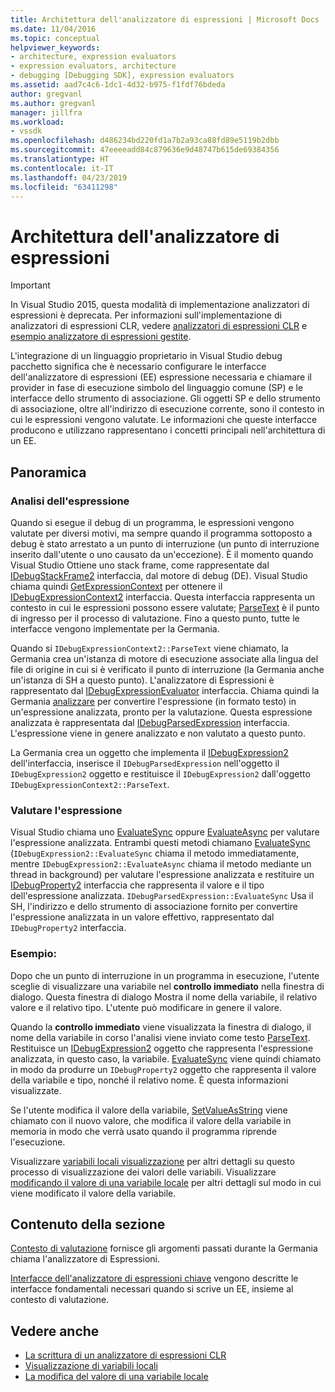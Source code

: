 ```yaml
---
title: Architettura dell'analizzatore di espressioni | Microsoft Docs
ms.date: 11/04/2016
ms.topic: conceptual
helpviewer_keywords:
- architecture, expression evaluators
- expression evaluators, architecture
- debugging [Debugging SDK], expression evaluators
ms.assetid: aad7c4c6-1dc1-4d32-b975-f1fdf76bdeda
author: gregvanl
ms.author: gregvanl
manager: jillfra
ms.workload:
- vssdk
ms.openlocfilehash: d486234bd220fd1a7b2a93ca88fd89e5119b2dbb
ms.sourcegitcommit: 47eeeeadd84c879636e9d48747b615de69384356
ms.translationtype: HT
ms.contentlocale: it-IT
ms.lasthandoff: 04/23/2019
ms.locfileid: "63411298"
---
```

# <a name="expression-evaluator-architecture"></a>Architettura dell'analizzatore di espressioni
> [!IMPORTANT]
> In Visual Studio 2015, questa modalità di implementazione analizzatori di espressioni è deprecata. Per informazioni sull'implementazione di analizzatori di espressioni CLR, vedere [analizzatori di espressioni CLR](https://github.com/Microsoft/ConcordExtensibilitySamples/wiki/CLR-Expression-Evaluators) e [esempio analizzatore di espressioni gestite](https://github.com/Microsoft/ConcordExtensibilitySamples/wiki/Managed-Expression-Evaluator-Sample).

 L'integrazione di un linguaggio proprietario in Visual Studio debug pacchetto significa che è necessario configurare le interfacce dell'analizzatore di espressioni (EE) espressione necessaria e chiamare il provider in fase di esecuzione simbolo del linguaggio comune (SP) e le interfacce dello strumento di associazione. Gli oggetti SP e dello strumento di associazione, oltre all'indirizzo di esecuzione corrente, sono il contesto in cui le espressioni vengono valutate. Le informazioni che queste interfacce producono e utilizzano rappresentano i concetti principali nell'architettura di un EE.

## <a name="overview"></a>Panoramica

### <a name="parse-the-expression"></a>Analisi dell'espressione
 Quando si esegue il debug di un programma, le espressioni vengono valutate per diversi motivi, ma sempre quando il programma sottoposto a debug è stato arrestato a un punto di interruzione (un punto di interruzione inserito dall'utente o uno causato da un'eccezione). È il momento quando Visual Studio Ottiene uno stack frame, come rappresentate dal [IDebugStackFrame2](../../extensibility/debugger/reference/idebugstackframe2.md) interfaccia, dal motore di debug (DE). Visual Studio chiama quindi [GetExpressionContext](../../extensibility/debugger/reference/idebugstackframe2-getexpressioncontext.md) per ottenere il [IDebugExpressionContext2](../../extensibility/debugger/reference/idebugexpressioncontext2.md) interfaccia. Questa interfaccia rappresenta un contesto in cui le espressioni possono essere valutate; [ParseText](../../extensibility/debugger/reference/idebugexpressioncontext2-parsetext.md) è il punto di ingresso per il processo di valutazione. Fino a questo punto, tutte le interfacce vengono implementate per la Germania.

 Quando si `IDebugExpressionContext2::ParseText` viene chiamato, la Germania crea un'istanza di motore di esecuzione associate alla lingua del file di origine in cui si è verificato il punto di interruzione (la Germania anche un'istanza di SH a questo punto). L'analizzatore di Espressioni è rappresentato dal [IDebugExpressionEvaluator](../../extensibility/debugger/reference/idebugexpressionevaluator.md) interfaccia. Chiama quindi la Germania [analizzare](../../extensibility/debugger/reference/idebugexpressionevaluator-parse.md) per convertire l'espressione (in formato testo) in un'espressione analizzata, pronto per la valutazione. Questa espressione analizzata è rappresentata dal [IDebugParsedExpression](../../extensibility/debugger/reference/idebugparsedexpression.md) interfaccia. L'espressione viene in genere analizzato e non valutato a questo punto.

 La Germania crea un oggetto che implementa il [IDebugExpression2](../../extensibility/debugger/reference/idebugexpression2.md) dell'interfaccia, inserisce il `IDebugParsedExpression` nell'oggetto il `IDebugExpression2` oggetto e restituisce il `IDebugExpression2` dall'oggetto `IDebugExpressionContext2::ParseText`.

### <a name="evaluate-the-expression"></a>Valutare l'espressione
 Visual Studio chiama uno [EvaluateSync](../../extensibility/debugger/reference/idebugexpression2-evaluatesync.md) oppure [EvaluateAsync](../../extensibility/debugger/reference/idebugexpression2-evaluateasync.md) per valutare l'espressione analizzata. Entrambi questi metodi chiamano [EvaluateSync](../../extensibility/debugger/reference/idebugparsedexpression-evaluatesync.md) (`IDebugExpression2::EvaluateSync` chiama il metodo immediatamente, mentre `IDebugExpression2::EvaluateAsync` chiama il metodo mediante un thread in background) per valutare l'espressione analizzata e restituire un [ IDebugProperty2](../../extensibility/debugger/reference/idebugproperty2.md) interfaccia che rappresenta il valore e il tipo dell'espressione analizzata. `IDebugParsedExpression::EvaluateSync` Usa il SH, l'indirizzo e dello strumento di associazione fornito per convertire l'espressione analizzata in un valore effettivo, rappresentato dal `IDebugProperty2` interfaccia.

### <a name="for-example"></a>Esempio:
 Dopo che un punto di interruzione in un programma in esecuzione, l'utente sceglie di visualizzare una variabile nel **controllo immediato** nella finestra di dialogo. Questa finestra di dialogo Mostra il nome della variabile, il relativo valore e il relativo tipo. L'utente può modificare in genere il valore.

 Quando la **controllo immediato** viene visualizzata la finestra di dialogo, il nome della variabile in corso l'analisi viene inviato come testo [ParseText](../../extensibility/debugger/reference/idebugexpressioncontext2-parsetext.md). Restituisce un [IDebugExpression2](../../extensibility/debugger/reference/idebugexpression2.md) oggetto che rappresenta l'espressione analizzata, in questo caso, la variabile. [EvaluateSync](../../extensibility/debugger/reference/idebugexpression2-evaluatesync.md) viene quindi chiamato in modo da produrre un `IDebugProperty2` oggetto che rappresenta il valore della variabile e tipo, nonché il relativo nome. È questa informazioni visualizzate.

 Se l'utente modifica il valore della variabile, [SetValueAsString](../../extensibility/debugger/reference/idebugproperty2-setvalueasstring.md) viene chiamato con il nuovo valore, che modifica il valore della variabile in memoria in modo che verrà usato quando il programma riprende l'esecuzione.

 Visualizzare [variabili locali visualizzazione](../../extensibility/debugger/displaying-locals.md) per altri dettagli su questo processo di visualizzazione dei valori delle variabili. Visualizzare [modificando il valore di una variabile locale](../../extensibility/debugger/changing-the-value-of-a-local.md) per altri dettagli sul modo in cui viene modificato il valore della variabile.

## <a name="in-this-section"></a>Contenuto della sezione
 [Contesto di valutazione](../../extensibility/debugger/evaluation-context.md) fornisce gli argomenti passati durante la Germania chiama l'analizzatore di Espressioni.

 [Interfacce dell'analizzatore di espressioni chiave](../../extensibility/debugger/key-expression-evaluator-interfaces.md) vengono descritte le interfacce fondamentali necessari quando si scrive un EE, insieme al contesto di valutazione.

## <a name="see-also"></a>Vedere anche
- [La scrittura di un analizzatore di espressioni CLR](../../extensibility/debugger/writing-a-common-language-runtime-expression-evaluator.md)
- [Visualizzazione di variabili locali](../../extensibility/debugger/displaying-locals.md)
- [La modifica del valore di una variabile locale](../../extensibility/debugger/changing-the-value-of-a-local.md)